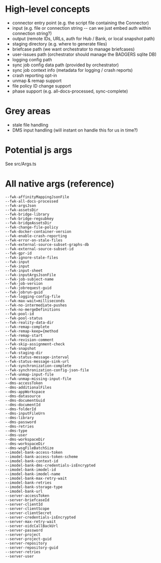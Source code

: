 # High-level concepts

- connector entry point (e.g. the script file containing the Connector)
- input (e.g. file or connection string -- can we just embed auth within connection string?)
- output (remote IDs, URLs, auth for Hub / Bank, or local snapshot path)
- staging directory (e.g. where to generate files)
- briefcase path (we want orchestrator to manage briefcases)
- user-issues path (orchestrator should manage the BADGERS sqlite DB)
- logging config path
- sync job config data path (provided by orchestrator)
- sync job context info (metadata for logging / crash reports)
- crash reporting opt-in
- unmap & remap support
- file policy ID change support
- phase support (e.g. all-docs-processed, sync-complete)

# Grey areas
- stale file handling
- DMS input handling (will instant on handle this for us in time?)

# Potential js args

See src/Args.ts

# All native args (reference)
```
--fwk-affinityMappingJsonFile
--fwk-all-docs-processed
--fwk-argsJson
--fwk-assetsDir
--fwk-bridge-library
--fwk-bridge-regsubkey
--fwk-bridgeAssetsDir
--fwk-change-file-policy
--fwk-docker-container-version
--fwk-enable-crash-reporting
--fwk-error-on-stale-files
--fwk-external-source-subset-graphs-db
--fwk-external-source-subset-id
--fwk-gpr-id
--fwk-ignore-stale-files
--fwk-input
--fwk-input
--fwk-input-sheet
--fwk-inputArgsJsonFile
--fwk-job-subject-name
--fwk-job-version
--fwk-jobrequest-guid
--fwk-jobrun-guid
--fwk-logging-config-file
--fwk-max-wait=milliseconds
--fwk-no-intermediate-pushes
--fwk-no-mergeDefinitions
--fwk-pool-id
--fwk-pool-status
--fwk-reality-data-dir
--fwk-remap-complete
--fwk-remap-keep={method
--fwk-remap-start
--fwk-revision-comment
--fwk-skip-assignment-check
--fwk-snapshot
--fwk-staging-dir
--fwk-status-message-interval
--fwk-status-message-sink-url
--fwk-synchronization-complete
--fwk-synchronization-config-json-file
--fwk-unmap-input-file
--fwk-unmap-missing-input-file
--dms-accessToken
--dms-additionalFiles
--dms-appWorkspace
--dms-datasource
--dms-documentGuid
--dms-documentId
--dms-folderId
--dms-inputFileUrn
--dms-library
--dms-password
--dms-retries
--dms-type
--dms-user
--dms-workspaceDir
--dms-workspaceDir
--dms-wsgFileBatchSize
--imodel-bank-access-token
--imodel-bank-access-token-scheme
--imodel-bank-context-id
--imodel-bank-dms-credentials-isEncrypted
--imodel-bank-imodel-id
--imodel-bank-imodel-name
--imodel-bank-max-retry-wait
--imodel-bank-retries
--imodel-bank-storage-type
--imodel-bank-url
--server-accessToken
--server-briefcaseId
--server-clientId
--server-clientScope
--server-clientSecret
--server-credentials-isEncrypted
--server-max-retry-wait
--server-oidcCallBackUrl
--server-password
--server-project
--server-project-guid
--server-repository
--server-repository-guid
--server-retries
--server-user
```
